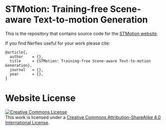 # STMotion: Training-free Scene-aware Text-to-motion Generation

This is the repository that contains source code for the [STMotion website]([https://nerfies.github.io](https://anonymouslolsacsa.github.io/STMotion.github.io/)).

If you find Nerfies useful for your work please cite:
```
@article{,
  author    = {},
  title     = {STMotion: Training-free Scene-aware Text-to-motion Generation},
  journal   = {},
  year      = {},
}
```

# Website License
<a rel="license" href="http://creativecommons.org/licenses/by-sa/4.0/"><img alt="Creative Commons License" style="border-width:0" src="https://i.creativecommons.org/l/by-sa/4.0/88x31.png" /></a><br />This work is licensed under a <a rel="license" href="http://creativecommons.org/licenses/by-sa/4.0/">Creative Commons Attribution-ShareAlike 4.0 International License</a>.
